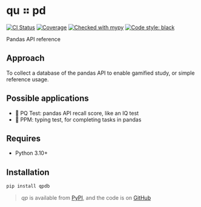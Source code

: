# qu ⠶ pd

[![CI Status](https://github.com/qu-arx/qp/actions/workflows/master.yml/badge.svg)](https://github.com/qu-arx/qp/actions/workflows/master.yml)
[![Coverage](https://codecov.io/gh/qu-arx/qp/branch/master/graph/badge.svg)](https://codecov.io/github/qu-arx/qp)
[![Checked with mypy](http://www.mypy-lang.org/static/mypy_badge.svg)](http://mypy-lang.org)
[![Code style: black](https://img.shields.io/badge/code%20style-black-000000.svg)](https://github.com/psf/black)

Pandas API reference

## Approach

To collect a database of the pandas API to enable gamified study,
or simple reference usage.

## Possible applications

- 🐼 PQ Test: pandas API recall score, like an IQ test
- 🐼 PPM: typing test, for completing tasks in pandas

## Requires

- Python 3.10+

## Installation

```sh
pip install qpdb
```

> _qp_ is available from [PyPI](https://pypi.org/project/qpdb), and
> the code is on [GitHub](https://github.com/qu-arx/qp)
